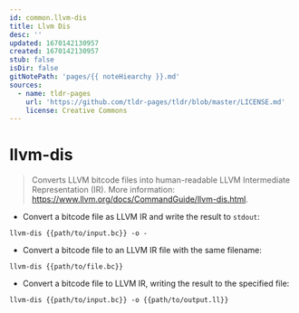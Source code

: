 ```yaml
---
id: common.llvm-dis
title: Llvm Dis
desc: ''
updated: 1670142130957
created: 1670142130957
stub: false
isDir: false
gitNotePath: 'pages/{{ noteHiearchy }}.md'
sources:
  - name: tldr-pages
    url: 'https://github.com/tldr-pages/tldr/blob/master/LICENSE.md'
    license: Creative Commons
---
```

# llvm-dis

> Converts LLVM bitcode files into human-readable LLVM Intermediate Representation (IR).
> More information: <https://www.llvm.org/docs/CommandGuide/llvm-dis.html>.

- Convert a bitcode file as LLVM IR and write the result to `stdout`:

`llvm-dis {{path/to/input.bc}} -o -`

- Convert a bitcode file to an LLVM IR file with the same filename:

`llvm-dis {{path/to/file.bc}}`

- Convert a bitcode file to LLVM IR, writing the result to the specified file:

`llvm-dis {{path/to/input.bc}} -o {{path/to/output.ll}}`

